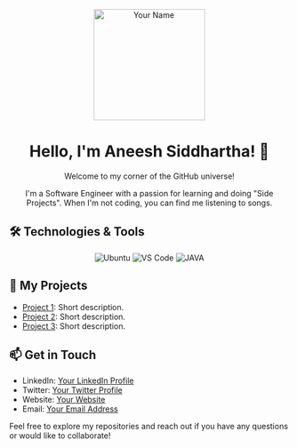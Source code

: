 <div align="center">
  <img src="https://your-image-url.com/your-image.png" alt="Your Name" width="200" height="200">
  <h1>Hello, I'm Aneesh Siddhartha! 👋</h1>
  <p>Welcome to my corner of the GitHub universe!</p>
  <p>I'm a Software Engineer with a passion for learning and doing "Side Projects". When I'm not coding, you can find me listening to songs.</p>
</div>

## 🛠️ Technologies & Tools

<p align="center">
  <img src="https://img.shields.io/badge/OS-Ubuntu-informational?style=flat&logo=ubuntu&logoColor=white&color=E95420" alt="Ubuntu">
  <img src="https://img.shields.io/badge/Editor-VS_Code-informational?style=flat&logo=visual-studio-code&logoColor=white&color=007ACC" alt="VS Code">
  <img src="https://img.shields.io/badge/Java-ED8B00?style=flat&logo=openjdk&logoColor=white" alt="JAVA">
  
  <!-- Add more badges for your preferred technologies/tools -->
</p>

## 🚀 My Projects

- [Project 1](link-to-project-1): Short description.
- [Project 2](link-to-project-2): Short description.
- [Project 3](link-to-project-3): Short description.

## 📫 Get in Touch

- LinkedIn: [Your LinkedIn Profile](link-to-linkedin)
- Twitter: [Your Twitter Profile](link-to-twitter)
- Website: [Your Website](link-to-website)
- Email: [Your Email Address](mailto:youremail@example.com)

Feel free to explore my repositories and reach out if you have any questions or would like to collaborate!
